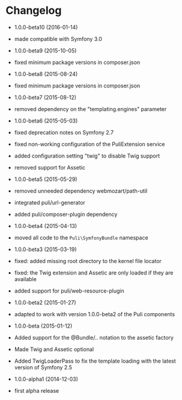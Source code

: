 Changelog
=========

* 1.0.0-beta10 (2016-01-14)

 * made compatible with Symfony 3.0

* 1.0.0-beta9 (2015-10-05)

 * fixed minimum package versions in composer.json

* 1.0.0-beta8 (2015-08-24)

 * fixed minimum package versions in composer.json

* 1.0.0-beta7 (2015-08-12)

 * removed dependency on the "templating.engines" parameter

* 1.0.0-beta6 (2015-05-03)

 * fixed deprecation notes on Symfony 2.7
 * fixed non-working configuration of the PuliExtension service
 * added configuration setting "twig" to disable Twig support
 * removed support for Assetic

* 1.0.0-beta5 (2015-05-29)

 * removed unneeded dependency webmozart/path-util
 * integrated puli/url-generator
 * added puli/composer-plugin dependency

* 1.0.0-beta4 (2015-04-13)

 * moved all code to the `Puli\SymfonyBundle` namespace

* 1.0.0-beta3 (2015-03-19)

 * fixed: added missing root directory to the kernel file locator
 * fixed: the Twig extension and Assetic are only loaded if they are available
 * added support for puli/web-resource-plugin
 
* 1.0.0-beta2 (2015-01-27)

 * adapted to work with version 1.0.0-beta2 of the Puli components

* 1.0.0-beta (2015-01-12)

 * Added support for the @Bundle/.. notation to the assetic factory
 * Made Twig and Assetic optional
 * Added TwigLoaderPass to fix the template loading with the latest version of Symfony 2.5

* 1.0.0-alpha1 (2014-12-03)

 * first alpha release
